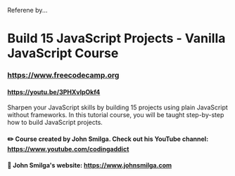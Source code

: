 Referene by...

# Build 15 JavaScript Projects - Vanilla JavaScript Course

### https://www.freecodecamp.org

#### https://youtu.be/3PHXvlpOkf4

Sharpen your JavaScript skills by building 15 projects using plain JavaScript without frameworks. In this tutorial course, you will be taught step-by-step how to build JavaScript projects.

#### ✏️ Course created by John Smilga. Check out his YouTube channel: https://www.youtube.com/codingaddict

#### 🔗 John Smilga's website: https://www.johnsmilga.com